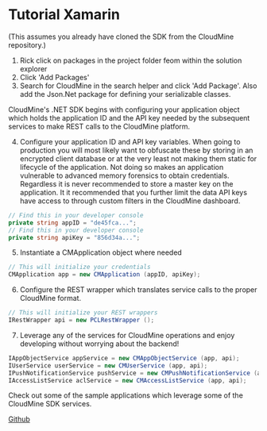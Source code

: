 # Tutorial Xamarin

(This assumes you already have cloned the SDK from the CloudMine repository.)

1. Rick click on packages in the project folder feom within the solution explorer
2. Click 'Add Packages'
3. Search for CloudMine in the search helper and click 'Add Package'. Also add the Json.Net package for defining your serializable classes.

CloudMine's .NET SDK begins with configuring your application object which holds the application ID and the API key needed by the subsequent services to make REST calls to the CloudMine platform. 

4. Configure your application ID and API key variables. When going to production you will most likely want to obfuscate these by storing in an encrypted client database or at the very least not making them static for lifecycle of the application. Not doing so makes an application vulnerable to advanced memory forensics to obtain credentials. Regardless it is never recommended to store a master key on the application. It it recommended that you further limit the data API keys have access to through custom filters in the CloudMine dashboard.

```csharp
// Find this in your developer console
private string appID = "de45fca...";
// Find this in your developer console
private string apiKey = "856d34a...";
```

5. Instantiate a CMApplication object where needed

```csharp
// This will initialize your credentials
CMApplication app = new CMApplication (appID, apiKey);
```

6. Configure the REST wrapper which translates service calls to the proper CloudMine format. 

```csharp
// This will initialize your REST wrappers
IRestWrapper api = new PCLRestWrapper ();
```

7. Leverage any of the services for CloudMine operations and enjoy developing without worrying about the backend!

```csharp
IAppObjectService appService = new CMAppObjectService (app, api);
IUserService userService = new CMUserService (app, api);
IPushNotificationService pushService = new CMPushNotificationService (app, api);
IAccessListService aclService = new CMAccessListService (app, api);
```

Check out some of the sample applications which leverage some of the CloudMine SDK services.

[Github](https://github.com/cloudmine/cloudmine-csharp/tree/master/samples)